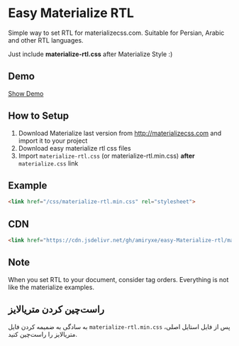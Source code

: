 # Easy Materialize RTL
Simple way to set RTL for materializecss.com. Suitable for Persian, Arabic and other RTL languages.

Just include **materialize-rtl.css** after Materialize Style :)

## Demo
[Show Demo](https://amiryxe.github.io/easy-materialize-rtl/)


## How to Setup
1. Download Materialize last version from http://materializecss.com and import it to your project
2. Download easy materialize rtl css files
3. Import ```materialize-rtl.css``` (or materialize-rtl.min.css) **after** ```materialize.css``` link

## Example
```html
<link href="/css/materialize-rtl.min.css" rel="stylesheet">
```

## CDN
```html
<link href="https://cdn.jsdelivr.net/gh/amiryxe/easy-Materialize-rtl/materialize-rtl.min.css" rel="stylesheet">
```
## Note
When you set RTL to your document, consider tag orders. Everything is not like the materialize examples.

## راست‌چین کردن متریالایز
به سادگی به ضمیمه کردن فایل `materialize-rtl.min.css` پس از فایل استایل اصلی، متریالایز را راست‌چین کنید.
